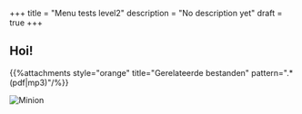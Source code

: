 +++
title =  "Menu tests level2"
description = "No description yet"
draft = true
+++

## Hoi!

{{%attachments style="orange" title="Gerelateerde bestanden" pattern=".*(pdf|mp3)"/%}}

![Minion](http://octodex.github.com/images/minion.png)